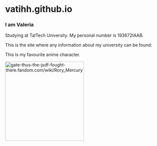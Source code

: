 # vatihh.github.io
<h3>I am Valeria</h3>
<p>Studying at TalTech University. My personal number is 193672IAAB.</p>
<p>This is the site where any information about my university can be found:</p>
<a href="http://www.ttu.ee"></a>

<p>This is my favourite anime character.</p>
<img src="Rory_Mercury_full_body.jpg" alt="gate-thus-the-jsdf-fought-there.fandom.com/wiki/Rory_Mercury" width="255" height="255">
